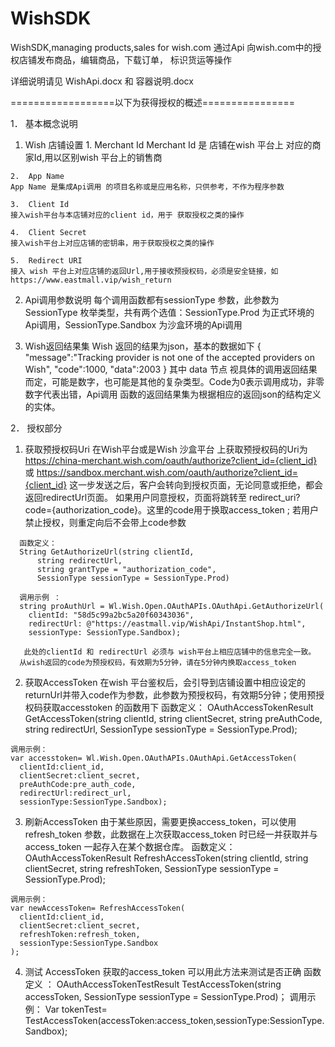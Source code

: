# WishSDK
WishSDK,managing products,sales for wish.com
通过Api 向wish.com中的授权店铺发布商品，编辑商品，下载订单，
标识货运等操作

详细说明请见 WishApi.docx 和 容器说明.docx

==================以下为获得授权的概述================

1．	基本概念说明
  1)	Wish 店铺设置
    1.	Merchant Id
    Merchant Id 是 店铺在wish 平台上 对应的商家Id,用以区别wish 平台上的销售商

    2.	App Name
    App Name 是集成Api调用 的项目名称或是应用名称，只供参考，不作为程序参数

    3.	Client Id
    接入wish平台与本店铺对应的client id，用于 获取授权之类的操作
    
    4.	Client Secret
    接入wish平台上对应店铺的密钥串，用于获取授权之类的操作
    
    5.	Redirect URI
    接入 wish 平台上对应店铺的返回Url,用于接收预授权码，必须是安全链接，如 https://www.eastmall.vip/wish_return
  
  2)	Api调用参数说明
    每个调用函数都有sessionType 参数，此参数为SessionType 枚举类型，共有两个选值：SessionType.Prod 为正式环境的Api调用，SessionType.Sandbox 为沙盒环境的Api调用 

  3)	Wish返回结果集
    Wish 返回的结果为json，基本的数据如下
    {
      "message":"Tracking provider is not one of the accepted providers on Wish",
      "code":1000,
      "data":2003
    }
    其中 data 节点 视具体的调用返回结果而定，可能是数字，也可能是其他的复杂类型。Code为0表示调用成功，非零数字代表出错，Api调用 函数的返回结果集为根据相应的返回json的结构定义的实体。


2．	授权部分
  1)	获取预授权码Uri
      在Wish平台或是Wish 沙盒平台 上获取预授权码的Uri为 
      https://china-merchant.wish.com/oauth/authorize?client_id={client_id} 或
      https://sandbox.merchant.wish.com/oauth/authorize?client_id={client_id}
      这一步发送之后，客户会转向到授权页面，无论同意或拒绝，都会返回redirectUrl页面。
      如果用户同意授权，页面将跳转至 redirect_uri?code={authorization_code}。这里的code用于换取access_token ; 若用户禁止授权，则重定向后不会带上code参数

      函数定义：
      String GetAuthorizeUrl(string clientId, 
          string redirectUrl, 
          string grantType = "authorization_code",
          SessionType sessionType = SessionType.Prod)

      调用示例 ：
      string proAuthUrl = Wl.Wish.Open.OAuthAPIs.OAuthApi.GetAuthorizeUrl(
        clientId: "58d5c99a2bc5a20f60343036", 
        redirectUrl: @"https://eastmall.vip/WishApi/InstantShop.html", 
        sessionType: SessionType.Sandbox);

       此处的clientId 和 redirectUrl 必须与 wish平台上相应店铺中的信息完全一致。
      从wish返回的code为预授权码，有效期为5分钟，请在5分钟内换取access_token

  2)	获取AccessToken
    在wish 平台鉴权后，会引导到店铺设置中相应设定的returnUrl并带入code作为参数，此参数为预授权码，有效期5分钟；使用预授权码获取accesstoken 的函数用下
    函数定义：
    OAuthAccessTokenResult GetAccessToken(string clientId, 
      string clientSecret, 
      string preAuthCode,
      string redirectUrl, 
      SessionType sessionType = SessionType.Prod);
      
    调用示例：
    var accesstoken= Wl.Wish.Open.OAuthAPIs.OAuthApi.GetAccessToken(
      clientId:client_id,
      clientSecret:client_secret,
      preAuthCode:pre_auth_code,
      redirectUrl:redirect_url,
      sessionType:SessionType.Sandbox);

  3)	刷新AccessToken
    由于某些原因，需要更换access_token，可以使用 refresh_token 参数，此数据在上次获取access_token 时已经一并获取并与access_token  一起存入在某个数据仓库。
    函数定义：
    OAuthAccessTokenResult RefreshAccessToken(string clientId, 
      string clientSecret, 
      string refreshToken, 
      SessionType sessionType = SessionType.Prod);

    调用示例：
    var newAccessToken= RefreshAccessToken(
      clientId:client_id,
      clientSecret:client_secret,
      refreshToken:refresh_token,
      sessionType:SessionType.Sandbox
    );
    
  4)	测试 AccessToken
    获取的access_token 可以用此方法来测试是否正确
    函数定义 ：
    OAuthAccessTokenTestResult TestAccessToken(string accessToken, SessionType sessionType = SessionType.Prod)；
    调用示例：
    Var tokenTest= TestAccessToken(accessToken:access_token,sessionType:SessionType.Sandbox);


